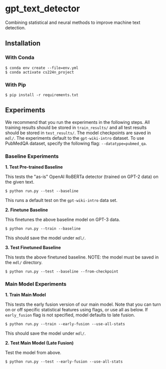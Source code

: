 # gpt_text_detector
Combining statistical and neural methods to improve machine text detection. 

## Installation
### With Conda
```shell
$ conda env create --file=env.yml
$ conda activate cs224n_project
```

### With Pip
```shell
$ pip install -r requirements.txt
```
## Experiments 
We recommend that you run the experiments in the following steps. All training results should be stored in `train_results/` and all test results should be stored in `test_results/`. The model checkpoints are saved in `mdl/`. The experiments default to the `gpt-wiki-intro` dataset. To use PubMedQA dataset, specify the following flag: `--datatype=pubmed_qa`.  
### Baseline Experiments
**1. Test Pre-trained Baseline**

This tests the "as-is" OpenAI RoBERTa detector (trained on GPT-2 data) on the given text.
```shell
$ python run.py --test --baseline
```
This runs a default test on the `gpt-wiki-intro` data set. 

**2. Finetune Baseline**

This finetunes the above baseline model on GPT-3 data. 
```shell
$ python run.py --train --baseline
```
This should save the model under `mdl/`. 

**3. Test Finetuned Baseline**

This tests the above finetuned baseline. NOTE: the model must be saved in the `mdl/` directory.
```shell
$ python run.py --test --baseline --from-checkpoint
```
### Main Model Experiments
**1. Train Main Model**

This tests the early fusion version of our main model. Note that you can turn on or off specific statistical features using flags, or use all as below. If `early_fusion` flag is not specified, model defaults to late fusion.
```shell
$ python run.py --train --early-fusion --use-all-stats
```

This should save the model under `mdl/`. 

**2. Test Main Model (Late Fusion)**

Test the model from above.
```shell
$ python run.py --test --early-fusion --use-all-stats
```